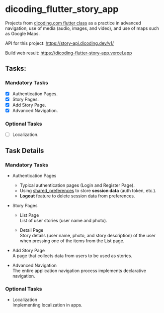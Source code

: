 [class-link]: https://www.dicoding.com/academies/480

# dicoding_flutter_story_app

Projects from [dicoding.com flutter class][class-link] as a practice in advanced
navigation, use of media (audio, images, and video), and use of maps such as
Google Maps.

API for this project: https://story-api.dicoding.dev/v1/

Build web result: https://dicoding-flutter-story-app.vercel.app

## Tasks:

### Mandatory Tasks

- [x] Authentication Pages.
- [x] Story Pages.
- [x] Add Story Page.
- [x] Advanced Navigation.

### Optional Tasks

- [ ] Localization.

## Task Details

### Mandatory Tasks

- Authentication Pages

  - Typical authentication pages (Login and Register Page).
  - Using [shared_preferences](https://pub.dev/packages/shared_preferences) to
    store **session data** (auth token, etc.).
  - **Logout** feature to delete session data from preferences.

- Story Pages

  - List Page  
    List of user stories (user name and photo).

  - Detail Page  
    Story details (user name, photo, and story description) of the user when
    pressing one of the items from the List page.

- Add Story Page  
  A page that collects data from users to be used as stories.

- Advanced Navigation  
  The entire application navigation process implements declarative navigation.

### Optional Tasks

- Localization  
  Implementing localization in apps.
